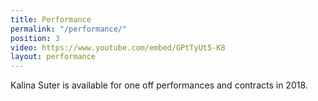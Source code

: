 ```yaml
---
title: Performance
permalink: "/performance/"
position: 3
video: https://www.youtube.com/embed/GPtTyUt5-K8
layout: performance
---
```


Kalina Suter is available for one off performances and contracts in 2018.
